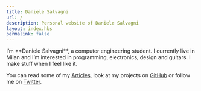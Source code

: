 ```yaml
---
title: Daniele Salvagni
url: /
description: Personal website of Daniele Salvagni
layout: index.hbs
permalink: false
---
```

<h2 style='display:none;'>Daniele Salvagni</h1>
I’m **Daniele Salvagni**, a computer engineering student. I currently live in Milan and I’m interested in programming, electronics, design and guitars. I make stuff when I feel like it.

You can read some of my [Articles](/b/), look at my projects on <a target='_blank' href='https://github.com/daniele-salvagni'>GitHub</a> or follow me on [Twitter](#).
